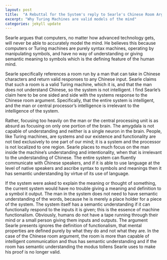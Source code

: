 ```yaml
---
layout: post
title:  "A Rebuttal for the System's reply to Searle's Chinese Room Arguement"
excerpt: "Why Turing Machines are valid models of the mind"
categories: jekyll update
---
```


Searle argues that computers, no matter how advanced technology gets, will never be able to accurately model the mind. He believes this because computers or Turing machines are purely syntax machines, operating by manipulating symbols, and have no way of understanding or giving semantic meaning to symbols which is the defining feature of the human mind. 


Searle specifically references a room run by a man that can take in Chinese characters and return valid responses to any Chinese input. Searle claims that such a room is a valid Turing machine, which it is, and that the man does not understand Chinese, so the system is not intelligent. I find Searle’s claim here to be one sided and side with the systems response to the Chinese room argument. Specifically, that the entire system is intelligent, and the man or central processor’s intelligence is irrelevant to the intelligence of the system. 


Rather, focusing too heavily on the man or the central processing unit is as absurd as focusing on only one portion of the brain. The amygdala is not capable of understanding and neither is a single neuron in the brain. People, like Turing machines, are systems and our existence and functionality are not tied exclusively to one part of our mind; it is a system and the processor is not localized to one region. Searle places to much focus on the man inside the machine’s understanding and intentionality, when that is irrelevant to the understanding of Chinese. The entire system can fluently communicate with Chinese speakers, and if it is able to use language at the level of native speakers and ascribe syntax to symbols and meanings then it has semantic understanding by virtue of its use of language. 


If the system were asked to explain the meaning or thought of something, the current system would have no trouble giving a meaning and definition to a symbol it output. The man in the system does not need to have semantic understanding of the words, because he is merely a place holder for a piece of the system. The system itself has a semantic understanding if it can functionally respond to the inputs it is given; this is the essence of machine functionalism. Obviously, humans do not have a tape running through their mind or a small person giving them inputs and outputs. The argument Searle presents ignores the definition of functionalism, that mental properties are defined purely by what they do and not what they are. In the case of the Chinese room argument, the room is more than capable of intelligent communication and thus has semantic understanding and if the room has semantic understanding the modus tollens Searle uses to make his proof is no longer valid. 